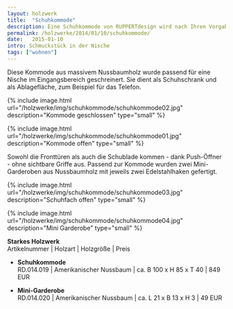 ```yaml
---
layout: holzwerk
title:  "Schuhkommode"
description: Eine Schuhkommode von RUPPERTdesign wird nach Ihren Vorgaben gefertigt. Eine Schuhkommode von RUPPERTdesign ist in verschiedenen Holzarten erhältlich.
permalink: /holzwerke/2014/01/10/schuhkommode/
date:   2015-01-10
intro: Schmuckstück in der Nische 
tags: ["wohnen"]
---
```



Diese Kommode aus massivem Nussbaumholz wurde passend für eine Nische im Eingangsbereich geschreinert. 
Sie dient als Schuhschrank und als Ablagefläche, zum Beispiel für das Telefon.


{% include image.html url="/holzwerke/img/schuhkommode/schuhkommode02.jpg" description="Kommode geschlossen" type="small" %}

{% include image.html url="/holzwerke/img/schuhkommode/schuhkommode01.jpg" description="Kommode offen" type="small" %}
 
Sowohl die Fronttüren als auch die Schublade kommen - dank Push-Öffner - ohne sichtbare Griffe aus. 
Passend zur Kommode wurden zwei Mini-Garderoben aus Nussbaumholz mit jeweils zwei Edelstahlhaken gefertigt.

{% include image.html url="/holzwerke/img/schuhkommode/schuhkommode03.jpg" description="Schuhfach offen" type="small" %}

{% include image.html url="/holzwerke/img/schuhkommode/schuhkommode04.jpg" description="Mini Garderobe" type="small" %}


**Starkes Holzwerk**   
Artikelnummer \| Holzart \| Holzgröße \| Preis

* **Schuhkommode**       
	RD.014.019  \| 	Amerikanischer Nussbaum \| ca. B 100 x H 85 x T 40 \| 849 EUR

* **Mini-Garderobe**   
	RD.014.020 \| Amerikanischer Nussbaum \| ca. L 21 x B 13 x H 3  \| 49 EUR
